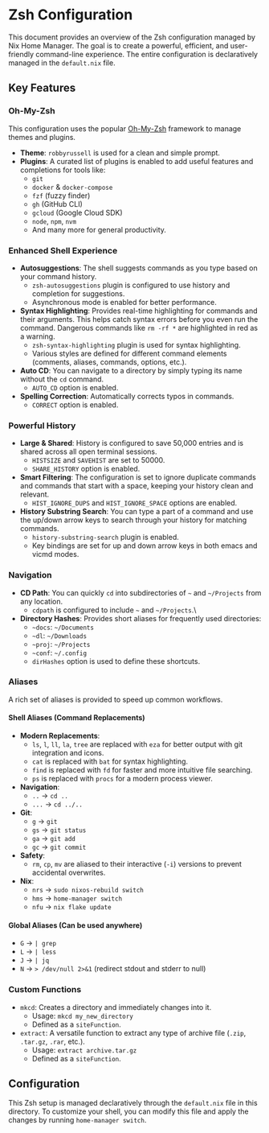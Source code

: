# Zsh Configuration

This document provides an overview of the Zsh configuration managed by Nix Home Manager. The goal is to create a powerful, efficient, and user-friendly command-line experience. The entire configuration is declaratively managed in the `default.nix` file.

## Key Features

### Oh-My-Zsh

This configuration uses the popular [Oh-My-Zsh](https://ohmyz.sh/) framework to manage themes and plugins.

- **Theme**: `robbyrussell` is used for a clean and simple prompt.
- **Plugins**: A curated list of plugins is enabled to add useful features and completions for tools like:
  - `git`
  - `docker` & `docker-compose`
  - `fzf` (fuzzy finder)
  - `gh` (GitHub CLI)
  - `gcloud` (Google Cloud SDK)
  - `node`, `npm`, `nvm`
  - And many more for general productivity.

### Enhanced Shell Experience

- **Autosuggestions**: The shell suggests commands as you type based on your command history.
  - `zsh-autosuggestions` plugin is configured to use history and completion for suggestions.
  - Asynchronous mode is enabled for better performance.
- **Syntax Highlighting**: Provides real-time highlighting for commands and their arguments. This helps catch syntax errors before you even run the command. Dangerous commands like `rm -rf *` are highlighted in red as a warning.
  - `zsh-syntax-highlighting` plugin is used for syntax highlighting.
  - Various styles are defined for different command elements (comments, aliases, commands, options, etc.).
- **Auto CD**: You can navigate to a directory by simply typing its name without the `cd` command.
  - `AUTO_CD` option is enabled.
- **Spelling Correction**: Automatically corrects typos in commands.
  - `CORRECT` option is enabled.

### Powerful History

- **Large & Shared**: History is configured to save 50,000 entries and is shared across all open terminal sessions.
  - `HISTSIZE` and `SAVEHIST` are set to 50000.
  - `SHARE_HISTORY` option is enabled.
- **Smart Filtering**: The configuration is set to ignore duplicate commands and commands that start with a space, keeping your history clean and relevant.
  - `HIST_IGNORE_DUPS` and `HIST_IGNORE_SPACE` options are enabled.
- **History Substring Search**: You can type a part of a command and use the up/down arrow keys to search through your history for matching commands.
  - `history-substring-search` plugin is enabled.
  - Key bindings are set for up and down arrow keys in both emacs and vicmd modes.

### Navigation

- **CD Path**: You can quickly `cd` into subdirectories of `~` and `~/Projects` from any location.
  - `cdpath` is configured to include `~` and `~/Projects`.\
- **Directory Hashes**: Provides short aliases for frequently used directories:
  - `~docs`: `~/Documents`
  - `~dl`: `~/Downloads`
  - `~proj`: `~/Projects`
  - `~conf`: `~/.config`
  - `dirHashes` option is used to define these shortcuts.

### Aliases

A rich set of aliases is provided to speed up common workflows.

#### Shell Aliases (Command Replacements)

- **Modern Replacements**:
  - `ls`, `l`, `ll`, `la`, `tree` are replaced with `eza` for better output with git integration and icons.
  - `cat` is replaced with `bat` for syntax highlighting.
  - `find` is replaced with `fd` for faster and more intuitive file searching.
  - `ps` is replaced with `procs` for a modern process viewer.
- **Navigation**:
  - `..` -> `cd ..`
  - `...` -> `cd ../..`
- **Git**:
  - `g` -> `git`
  - `gs` -> `git status`
  - `ga` -> `git add`
  - `gc` -> `git commit`
- **Safety**:
  - `rm`, `cp`, `mv` are aliased to their interactive (`-i`) versions to prevent accidental overwrites.
- **Nix**:
  - `nrs` -> `sudo nixos-rebuild switch`
  - `hms` -> `home-manager switch`
  - `nfu` -> `nix flake update`

#### Global Aliases (Can be used anywhere)

- `G` -> `| grep`
- `L` -> `| less`
- `J` -> `| jq`
- `N` -> `> /dev/null 2>&1` (redirect stdout and stderr to null)

### Custom Functions

- `mkcd`: Creates a directory and immediately changes into it.
  - Usage: `mkcd my_new_directory`
  - Defined as a `siteFunction`.
- `extract`: A versatile function to extract any type of archive file (`.zip`, `.tar.gz`, `.rar`, etc.).
  - Usage: `extract archive.tar.gz`
  - Defined as a `siteFunction`.

## Configuration

This Zsh setup is managed declaratively through the `default.nix` file in this directory. To customize your shell, you can modify this file and apply the changes by running `home-manager switch`.